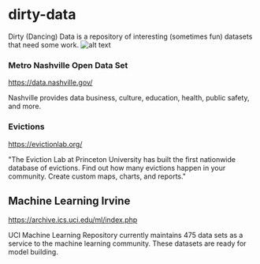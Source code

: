 # dirty-data
Dirty (Dancing) Data is a repository of interesting (sometimes fun) datasets that need some work.
![alt text](https://upload.wikimedia.org/wikipedia/en/0/00/Dirty_Dancing.jpg "Dirty (Dancing) Data")

### Metro Nashville Open Data Set

https://data.nashville.gov/

Nashville provides data business, culture, education, health, public safety, and more. 

### Evictions

https://evictionlab.org/

"The Eviction Lab at Princeton University has built the first nationwide database of evictions. Find out how many evictions happen in your community. Create custom maps, charts, and reports."

## Machine Learning Irvine

https://archive.ics.uci.edu/ml/index.php

UCI Machine Learning Repository currently maintains 475 data sets as a service to the machine learning community. These datasets are ready for model building. 
